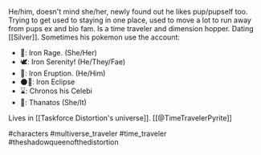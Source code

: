 He/him, doesn't mind she/her, newly found out he likes pup/pupself too. Trying to get used to staying in one place, used to move a lot to run away from pups ex and bio fam. Is a time traveler and dimension hopper. Dating [[Silver]]. Sometimes his pokemon use the account:
- 🐉: Iron Rage. (She/Her)
- 🕊️: Iron Serenity! (He/They/Fae)
- 🌋: Iron Eruption. (He/Him)
- 🌑🌈: Iron Eclipse
- ⌛: Chronos his Celebi
- 🍞: Thanatos (She/It)

Lives in [[Taskforce Distortion's universe]]. [[@TimeTravelerPyrite]]

#characters  #multiverse_traveler #time_traveler #theshadowqueenofthedistortion 
